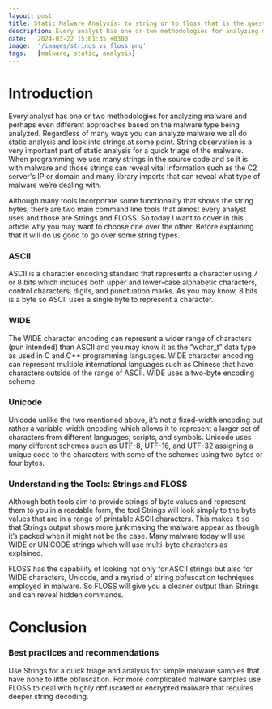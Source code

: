 ```yaml
---
layout: post
title: Static Malware Analysis∶ to string or to floss that is the question
description: Every analyst has one or two methodologies for analyzing malware and perhaps even different approaches based on the malware type being analyzed. Regardless of many ways you can analyze malware we all do static analysis and look into strings at some point. 
date:   2024-03-22 15:01:35 +0300
image:  '/images/strings_vs_floss.png'
tags:   [malware, static, analysis]
---
```

# Introduction
Every analyst has one or two methodologies for analyzing malware and perhaps even different approaches based on the malware type being analyzed. Regardless of many ways you can analyze malware we all do static analysis and look into strings at some point. String observation is a very important part of static analysis for a quick triage of the malware. When programming we use many strings in the source code and so it is with malware and those strings can reveal vital information such as the C2 server's IP or domain and many library imports that can reveal what type of malware we’re dealing with.

Although many tools incorporate some functionality that shows the string bytes, there are two main command line tools that almost every analyst uses and those are Strings and FLOSS. So today I want to cover in this article why you may want to choose one over the other. Before explaining that it will do us good to go over some string types.


### ASCII
ASCII is a character encoding standard that represents a character using 7 or 8 bits which includes both upper and lower-case alphabetic characters, control characters, digits, and punctuation marks. As you may know, 8 bits is a byte so ASCII uses a single byte to represent a character.
### WIDE
The WIDE character encoding can represent a wider range of characters (pun intended) than ASCII and you may know it as the “wchar_t” data type as used in C and C++ programming languages. WIDE character encoding can represent multiple international languages such as Chinese that have characters outside of the range of ASCII. WIDE uses a two-byte encoding scheme.
### Unicode
Unicode unlike the two mentioned above, it’s not a fixed-width encoding but rather a variable-width encoding which allows it to represent a larger set of characters from different languages, scripts, and symbols. Unicode uses many different schemes such as UTF-8, UTF-16, and UTF-32 assigning a unique code to the characters with some of the schemes using two bytes or four bytes.

### Understanding the Tools: Strings and FLOSS
Although both tools aim to provide strings of byte values and represent them to you in a readable form, the tool Strings will look simply to the byte values that are in a range of printable ASCII characters. This makes it so that Strings output shows more junk making the malware appear as though it’s packed when it might not be the case. Many malware today will use WIDE or UNICODE strings which will use multi-byte characters as explained.

FLOSS has the capability of looking not only for ASCII strings but also for WIDE characters, Unicode, and a myriad of string obfuscation techniques employed in malware. So FLOSS will give you a cleaner output than Strings and can reveal hidden commands.

# Conclusion
### Best practices and recommendations
Use Strings for a quick triage and analysis for simple malware samples that have none to little obfuscation. For more complicated malware samples use FLOSS to deal with highly obfuscated or encrypted malware that requires deeper string decoding.

